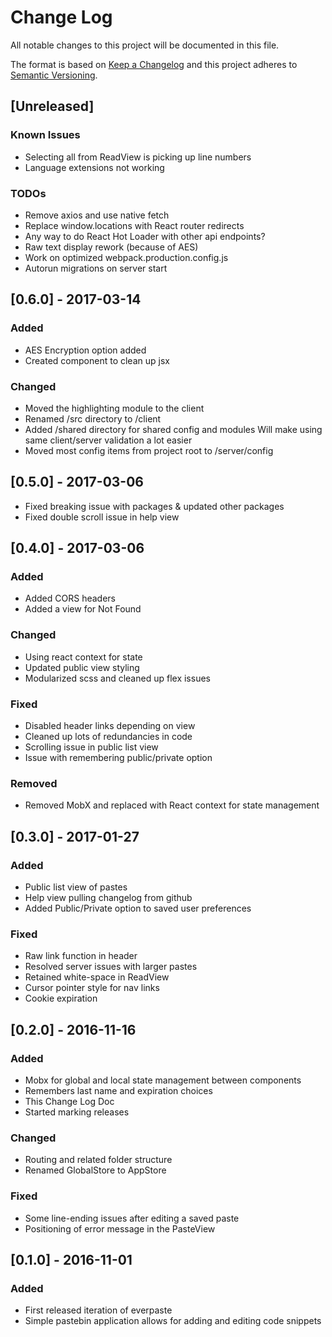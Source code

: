 # Change Log
All notable changes to this project will be documented in this file.

The format is based on [Keep a Changelog](http://keepachangelog.com/) 
and this project adheres to [Semantic Versioning](http://semver.org/).

## [Unreleased]

### Known Issues
- Selecting all from ReadView is picking up line numbers
- Language extensions not working

### TODOs
- Remove axios and use native fetch
- Replace window.locations with React router redirects
- Any way to do React Hot Loader with other api endpoints?
- Raw text display rework (because of AES)
- Work on optimized webpack.production.config.js
- Autorun migrations on server start

## [0.6.0] - 2017-03-14
### Added
- AES Encryption option added
- Created <Condition /> component to clean up jsx

### Changed
- Moved the highlighting module to the client
- Renamed /src directory to /client
- Added /shared directory for shared config and modules
  Will make using same client/server validation a lot easier
- Moved most config items from project root to /server/config

## [0.5.0] - 2017-03-06
- Fixed breaking issue with packages & updated other packages
- Fixed double scroll issue in help view

## [0.4.0] - 2017-03-06
### Added
- Added CORS headers
- Added a view for Not Found

### Changed
- Using react context for state
- Updated public view styling
- Modularized scss and cleaned up flex issues

### Fixed
- Disabled header links depending on view
- Cleaned up lots of redundancies in code
- Scrolling issue in public list view
- Issue with remembering public/private option

### Removed
- Removed MobX and replaced with React context for state management

## [0.3.0] - 2017-01-27
### Added
- Public list view of pastes
- Help view pulling changelog from github
- Added Public/Private option to saved user preferences

### Fixed
- Raw link function in header
- Resolved server issues with larger pastes
- Retained white-space in ReadView
- Cursor pointer style for nav links
- Cookie expiration

## [0.2.0] - 2016-11-16
### Added
- Mobx for global and local state management between components
- Remembers last name and expiration choices
- This Change Log Doc
- Started marking releases

### Changed
- Routing and related folder structure
- Renamed GlobalStore to AppStore

### Fixed
- Some line-ending issues after editing a saved paste
- Positioning of error message in the PasteView

## [0.1.0] - 2016-11-01
### Added
- First released iteration of everpaste
- Simple pastebin application allows for adding and editing code snippets